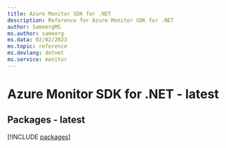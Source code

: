 ```yaml
---
title: Azure Monitor SDK for .NET
description: Reference for Azure Monitor SDK for .NET
author: SameergMS
ms.author: sameerg
ms.data: 02/02/2023
ms.topic: reference
ms.devlang: dotnet
ms.service: monitor
---
```

# Azure Monitor SDK for .NET - latest
## Packages - latest
[!INCLUDE [packages](monitor-index.md)]